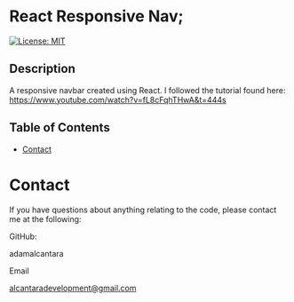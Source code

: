 # React Responsive Nav;
  [![License: MIT](https://img.shields.io/badge/License-MIT-yellow.svg)](https://opensource.org/licenses/MIT)

  ## Description 
A responsive navbar created using React.  I followed the tutorial found here: https://www.youtube.com/watch?v=fL8cFqhTHwA&t=444s
  ## Table of Contents 

  * [Contact](#contact)
  

  # Contact
  If you have questions about anything relating to the code, please contact me at the following: 

  
  GitHub: 

  adamalcantara 

  Email 

  alcantaradevelopment@gmail.com 

  
